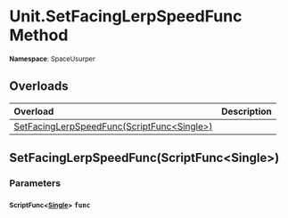 # Unit.SetFacingLerpSpeedFunc Method

<small>**Namespace**: SpaceUsurper</small>

## Overloads

<div markdown="1" class="member-table">

| Overload | Description |
| :------- | ----------- |
| [SetFacingLerpSpeedFunc(ScriptFunc&lt;Single&gt;)](#ScriptFunc_) |  | 

</div>

## SetFacingLerpSpeedFunc(ScriptFunc&lt;Single&gt;)
### Parameters
#### <small>ScriptFunc&lt;[Single](https://docs.microsoft.com/en-us/dotnet/api/system.single?view=netframework-4.5)&gt;</small> `func`

